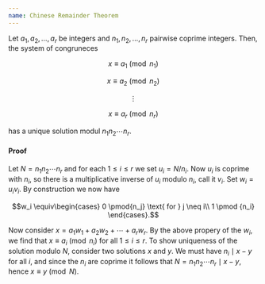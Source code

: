 ```yaml
---
name: Chinese Remainder Theorem
---
```


Let $a_1, a_2, \dots, a_r$ be integers and $n_1, n_2,\dots, n_r$ pairwise coprime integers. Then, the system of congruneces

$$x \equiv a_1\pmod{n_1}$$

$$x \equiv a_2\pmod{n_2}$$

$$\vdots$$

$$x \equiv a_r\pmod{n_r}$$

has a unique solution modul $n_1n_2\cdots n_r$.

#### Proof

Let $N = n_1n_2\cdots n_r$ and for each $1\leq i\leq r$ we set $u_i = N/n_i$. Now $u_i$ is coprime with $n_i$, so there is a multiplicative inverse of $u_i$ modulo $n_i$, call it $v_i$. Set $w_i = u_iv_i$. By construction we now have

$$w_i \equiv\begin{cases}
0 \pmod{n_j} \text{ for } j \neq i\\
1 \pmod {n_i}
\end{cases}.$$

Now consider $x = a_1w_1 + a_2w_2 + \cdots + a_rw_r$. By the above propery of the $w_i$, we find that $x\equiv a_i\pmod{n_i}$ for all $1\leq i\leq r$. To show uniqueness of the solution modulo $N$, consider two solutions $x$ and $y$. We must have $n_i\mid x-y$ for all $i$, and since the $n_i$ are coprime it follows that $N = n_1n_2\cdots n_r\mid x-y$, hence $x\equiv y\pmod{N}$.